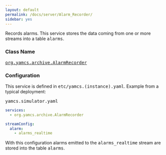 ```yaml
---
layout: default
permalink: /docs/server/Alarm_Recorder/
sidebar: yes
---
```


Records alarms. This service stores the data coming from one or more streams into a table <tt>alarms</tt>.

### Class Name
[<tt>org.yamcs.archive.AlarmRecorder</tt>](https://javadoc.io/page/org.yamcs/yamcs-core/latest/org/yamcs/archive/AlarmRecorder.html)

### Configuration

This service is defined in <tt>etc/yamcs.(instance).yaml</tt>. Example from a typical deployment:

<pre class="r header">yamcs.simulator.yaml</pre>
```yaml
services:
  - org.yamcs.archive.AlarmRecorder

streamConfig:
  alarm:
    - alarms_realtime
```

With this configuration alarms emitted to the <tt>alarms_realtime</tt> stream are stored into the table <tt>alarms</tt>.
